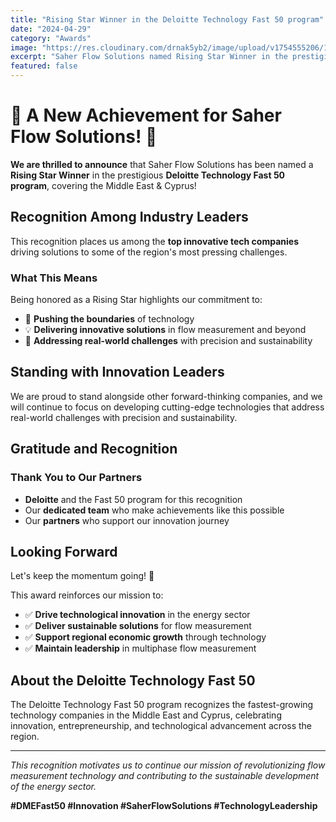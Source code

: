```yaml
---
title: "Rising Star Winner in the Deloitte Technology Fast 50 program"
date: "2024-04-29"
category: "Awards"
image: "https://res.cloudinary.com/drnak5yb2/image/upload/v1754555206/1713377559369_zk5cap.jpg"
excerpt: "Saher Flow Solutions named Rising Star Winner in the prestigious Deloitte Technology Fast 50 program, covering the Middle East & Cyprus, recognizing our innovative tech solutions."
featured: false
---
```


# 🌟 A New Achievement for Saher Flow Solutions! 🌟

**We are thrilled to announce** that Saher Flow Solutions has been named a **Rising Star Winner** in the prestigious **Deloitte Technology Fast 50 program**, covering the Middle East & Cyprus!

## Recognition Among Industry Leaders

This recognition places us among the **top innovative tech companies** driving solutions to some of the region's most pressing challenges.

### What This Means

Being honored as a Rising Star highlights our commitment to:

- 🚀 **Pushing the boundaries** of technology
- 💡 **Delivering innovative solutions** in flow measurement and beyond
- 🎯 **Addressing real-world challenges** with precision and sustainability

## Standing with Innovation Leaders

We are proud to stand alongside other forward-thinking companies, and we will continue to focus on developing cutting-edge technologies that address real-world challenges with precision and sustainability.

## Gratitude and Recognition

### Thank You to Our Partners

- **Deloitte** and the Fast 50 program for this recognition
- Our **dedicated team** who make achievements like this possible
- Our **partners** who support our innovation journey

## Looking Forward

Let's keep the momentum going! 🚀

This award reinforces our mission to:

- ✅ **Drive technological innovation** in the energy sector
- ✅ **Deliver sustainable solutions** for flow measurement
- ✅ **Support regional economic growth** through technology
- ✅ **Maintain leadership** in multiphase flow measurement

## About the Deloitte Technology Fast 50

The Deloitte Technology Fast 50 program recognizes the fastest-growing technology companies in the Middle East and Cyprus, celebrating innovation, entrepreneurship, and technological advancement across the region.

---

*This recognition motivates us to continue our mission of revolutionizing flow measurement technology and contributing to the sustainable development of the energy sector.*

**#DMEFast50 #Innovation #SaherFlowSolutions #TechnologyLeadership**